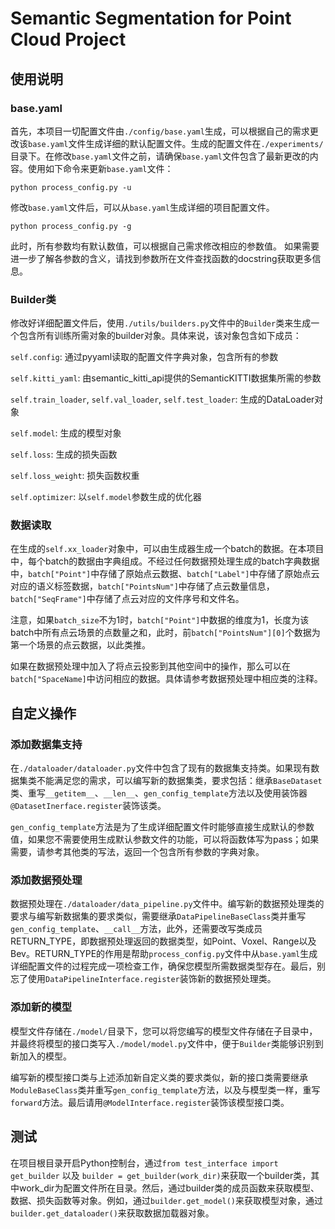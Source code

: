 # Semantic Segmentation for Point Cloud Project

## 使用说明

### base.yaml

首先，本项目一切配置文件由`./config/base.yaml`生成，可以根据自己的需求更改该`base.yaml`文件生成详细的默认配置文件。生成的配置文件在`./experiments/`目录下。在修改`base.yaml`文件之前，请确保`base.yaml`文件包含了最新更改的内容。使用如下命令来更新`base.yaml`文件：

`python process_config.py -u`

修改`base.yaml`文件后，可以从`base.yaml`生成详细的项目配置文件。

`python process_config.py -g`

此时，所有参数均有默认数值，可以根据自己需求修改相应的参数值。 如果需要进一步了解各参数的含义，请找到参数所在文件查找函数的docstring获取更多信息。

### Builder类

修改好详细配置文件后，使用`./utils/builders.py`文件中的`Builder`类来生成一个包含所有训练所需对象的builder对象。具体来说，该对象包含如下成员：

`self.config`: 通过pyyaml读取的配置文件字典对象，包含所有的参数

`self.kitti_yaml`: 由semantic_kitti_api提供的SemanticKITTI数据集所需的参数

`self.train_loader`, `self.val_loader`, `self.test_loader`: 生成的DataLoader对象

`self.model`: 生成的模型对象

`self.loss`: 生成的损失函数

`self.loss_weight`: 损失函数权重

`self.optimizer`: 以`self.model`参数生成的优化器

### 数据读取

在生成的`self.xx_loader`对象中，可以由生成器生成一个batch的数据。在本项目中，每个batch的数据由字典组成。不经过任何数据预处理生成的batch字典数据中，`batch["Point"]`中存储了原始点云数据、`batch["Label"]`中存储了原始点云对应的语义标签数据，`batch["PointsNum"]`中存储了点云数量信息，`batch["SeqFrame"]`中存储了点云对应的文件序号和文件名。

注意，如果`batch_size`不为1时，`batch["Point"]`中数据的维度为1，长度为该batch中所有点云场景的点数量之和，此时，前`batch["PointsNum"][0]`个数据为第一个场景的点云数据，以此类推。

如果在数据预处理中加入了将点云投影到其他空间中的操作，那么可以在`batch["SpaceName]`中访问相应的数据。具体请参考数据预处理中相应类的注释。

## 自定义操作

### 添加数据集支持

在`./dataloader/dataloader.py`文件中包含了现有的数据集支持类。如果现有数据集类不能满足您的需求，可以编写新的数据集类，要求包括：继承`BaseDataset`类、重写`__getitem__`、`__len__`、`gen_config_template`方法以及使用装饰器`@DatasetInerface.register`装饰该类。

`gen_config_template`方法是为了生成详细配置文件时能够直接生成默认的参数值，如果您不需要使用生成默认参数文件的功能，可以将函数体写为pass；如果需要，请参考其他类的写法，返回一个包含所有参数的字典对象。

### 添加数据预处理

数据预处理在`./dataloader/data_pipeline.py`文件中。编写新的数据预处理类的要求与编写新数据集的要求类似，需要继承`DataPipelineBaseClass`类并重写`gen_config_template`、`__call__`方法，此外，还需要改写类成员RETURN_TYPE，即数据预处理返回的数据类型，如Point、Voxel、Range以及Bev。RETURN_TYPE的作用是帮助`process_config.py`文件中从`base.yaml`生成详细配置文件的过程完成一项检查工作，确保您模型所需数据类型存在。最后，别忘了使用`DataPipelineInterface.register`装饰新的数据预处理类。

### 添加新的模型

模型文件存储在`./model/`目录下，您可以将您编写的模型文件存储在子目录中，并最终将模型的接口类写入`./model/model.py`文件中，便于`Builder`类能够识别到新加入的模型。

编写新的模型接口类与上述添加新自定义类的要求类似，新的接口类需要继承`ModuleBaseClass`类并重写`gen_config_template`方法，以及与模型类一样，重写`forward`方法。最后请用`@ModelInterface.register`装饰该模型接口类。


## 测试

在项目根目录开启Python控制台，通过`from test_interface import get_builder` 以及 `builder = get_builder(work_dir)`来获取一个builder类，其中work_dir为配置文件所在目录。然后，通过builder类的成员函数来获取模型、数据、损失函数等对象。例如，通过`builder.get_model()`来获取模型对象，通过`builder.get_dataloader()`来获取数据加载器对象。 